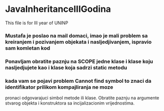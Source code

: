 # JavaInheritanceIIIGodina


This file is for III year of UNINP

### Mustafa je poslao na mail domaci, imao je mali problem sa kreiranjem i pozivanjem objekata i nasljedjivanjem, ispravio sam komletan kod
### Ponavljam obratite paznju na SCOPE jedne klase i klase koju nasljedjujete kao i klase koja sadrzi static metodu

### kada vam se pojavi problem Cannot find symbol to znaci da identifikator prilikom kompajliranja ne moze
pronaci odgovarajuci simbol metode ili klase. Obratite paznju na argumente stvarog objekta i konstruktora sa incijalizacionim vrijednostima.
